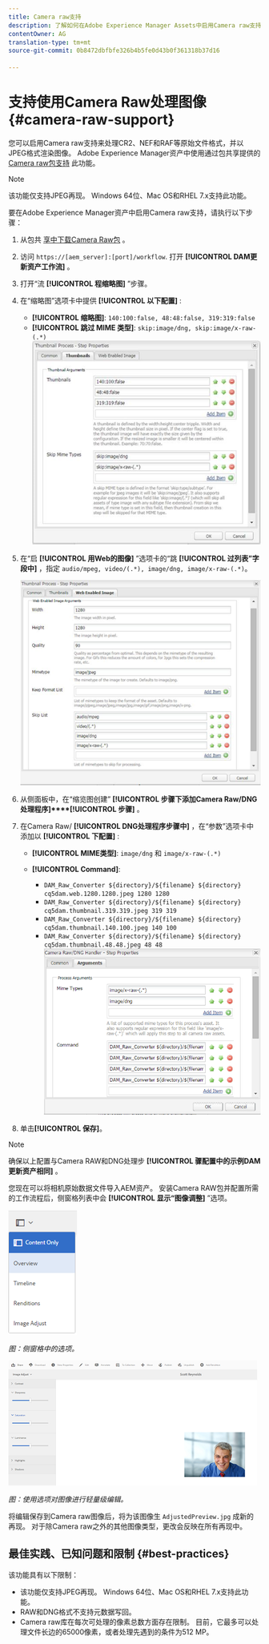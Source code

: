 ```yaml
---
title: Camera raw支持
description: 了解如何在Adobe Experience Manager Assets中启用Camera raw支持。
contentOwner: AG
translation-type: tm+mt
source-git-commit: 0b8472dbfbfe326b4b5fe0d43b0f361318b37d16

---
```



# 支持使用Camera Raw处理图像 {#camera-raw-support}

您可以启用Camera raw支持来处理CR2、NEF和RAF等原始文件格式，并以JPEG格式渲染图像。 Adobe Experience Manager资产中使用通过包共享提供的 [Camera raw包支持](https://www.adobeaemcloud.com/content/marketplace/marketplaceProxy.html?packagePath=/content/companies/public/adobe/packages/aem630/product/assets/aem-assets-cameraraw-pkg) 此功能。

>[!NOTE]
>
>该功能仅支持JPEG再现。 Windows 64位、Mac OS和RHEL 7.x支持此功能。

要在Adobe Experience Manager资产中启用Camera raw支持，请执行以下步骤：

1. 从包共 [享中下载Camera Raw包](https://www.adobeaemcloud.com/content/marketplace/marketplaceProxy.html?packagePath=/content/companies/public/adobe/packages/aem630/product/assets/aem-assets-cameraraw-pkg) 。
1. 访问 `https://[aem_server]:[port]/workflow`. 打开 **[!UICONTROL DAM更新资产工作流]** 。
1. 打开“流 **[!UICONTROL 程缩略图]** ”步骤。
1. 在“缩略图”选项卡中提供 **[!UICONTROL 以下配置]** :

   * **[!UICONTROL 缩略图]**: `140:100:false, 48:48:false, 319:319:false`
   * **[!UICONTROL 跳过 MIME 类型]**: `skip:image/dng, skip:image/x-raw-(.*)`
   ![chlimage_1-128](assets/chlimage_1-334.png)

1. 在“启 **[!UICONTROL 用Web的图像]** ”选项卡的“跳 **[!UICONTROL 过列表”字段中]** ，指定 `audio/mpeg, video/(.*), image/dng, image/x-raw-(.*)`。

   ![chlimage_1-129](assets/chlimage_1-335.png)

1. 从侧面板中，在“缩览图创建” **[!UICONTROL 步骤下添加Camera Raw/DNG处理程序]****[!UICONTROL 步骤]** 。
1. 在Camera Raw/ **[!UICONTROL DNG处理程序步骤中]** ，在“参数”选项卡中添加以 **[!UICONTROL 下配置]** :

   * **[!UICONTROL MIME类型]**: `image/dng` 和 `image/x-raw-(.*)`
   * **[!UICONTROL Command]**:

      * `DAM_Raw_Converter ${directory}/${filename} ${directory} cq5dam.web.1280.1280.jpeg 1280 1280`
      * `DAM_Raw_Converter ${directory}/${filename} ${directory} cq5dam.thumbnail.319.319.jpeg 319 319`
      * `DAM_Raw_Converter ${directory}/${filename} ${directory} cq5dam.thumbnail.140.100.jpeg 140 100`
      * `DAM_Raw_Converter ${directory}/${filename} ${directory} cq5dam.thumbnail.48.48.jpeg 48 48`
   ![chlimage_1-130](assets/chlimage_1-336.png)

1. 单击&#x200B;**[!UICONTROL 保存]**。

>[!NOTE]
>
>确保以上配置与Camera RAW和DNG处理步 **[!UICONTROL 骤配置中的示例DAM更新资产相同]** 。

您现在可以将相机原始数据文件导入AEM资产。 安装Camera RAW包并配置所需的工作流程后，侧窗格列表中会 **[!UICONTROL 显示“图像调整]** ”选项。

![chlimage_1-131](assets/chlimage_1-337.png)


*图：侧窗格中的选项。*

![chlimage_1-132](assets/chlimage_1-338.png)


*图：使用选项对图像进行轻量级编辑。*

将编辑保存到Camera raw图像后，将为该图像生 `AdjustedPreview.jpg` 成新的再现。 对于除Camera raw之外的其他图像类型，更改会反映在所有再现中。

## 最佳实践、已知问题和限制 {#best-practices}

该功能具有以下限制：

* 该功能仅支持JPEG再现。 Windows 64位、Mac OS和RHEL 7.x支持此功能。
* RAW和DNG格式不支持元数据写回。
* Camera raw库在每次可处理的像素总数方面存在限制。 目前，它最多可以处理文件长边的65000像素，或者处理先遇到的条件为512 MP。
